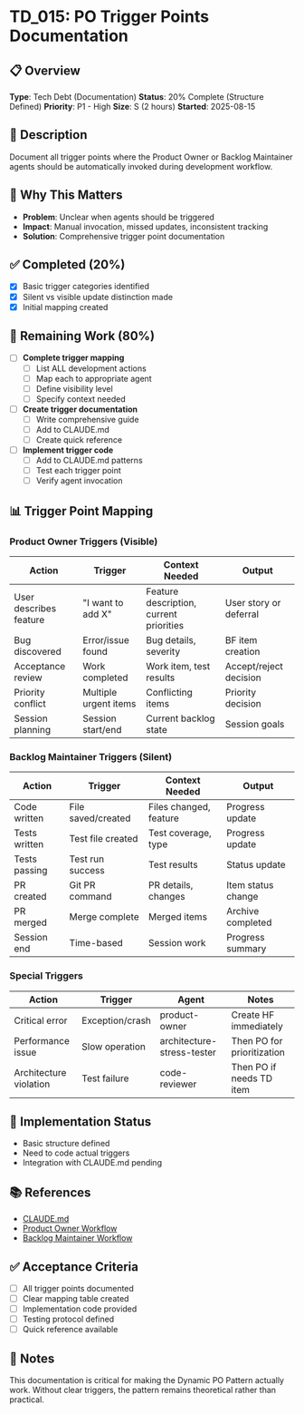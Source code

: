 # TD_015: PO Trigger Points Documentation

## 📋 Overview
**Type**: Tech Debt (Documentation)
**Status**: 20% Complete (Structure Defined)
**Priority**: P1 - High
**Size**: S (2 hours)
**Started**: 2025-08-15

## 📝 Description
Document all trigger points where the Product Owner or Backlog Maintainer agents should be automatically invoked during development workflow.

## 🎯 Why This Matters
- **Problem**: Unclear when agents should be triggered
- **Impact**: Manual invocation, missed updates, inconsistent tracking
- **Solution**: Comprehensive trigger point documentation

## ✅ Completed (20%)
- [x] Basic trigger categories identified
- [x] Silent vs visible update distinction made
- [x] Initial mapping created

## 🔄 Remaining Work (80%)
- [ ] **Complete trigger mapping**
  - [ ] List ALL development actions
  - [ ] Map each to appropriate agent
  - [ ] Define visibility level
  - [ ] Specify context needed
  
- [ ] **Create trigger documentation**
  - [ ] Write comprehensive guide
  - [ ] Add to CLAUDE.md
  - [ ] Create quick reference
  
- [ ] **Implement trigger code**
  - [ ] Add to CLAUDE.md patterns
  - [ ] Test each trigger point
  - [ ] Verify agent invocation

## 📊 Trigger Point Mapping

### Product Owner Triggers (Visible)
| Action | Trigger | Context Needed | Output |
|--------|---------|----------------|--------|
| User describes feature | "I want to add X" | Feature description, current priorities | User story or deferral |
| Bug discovered | Error/issue found | Bug details, severity | BF item creation |
| Acceptance review | Work completed | Work item, test results | Accept/reject decision |
| Priority conflict | Multiple urgent items | Conflicting items | Priority decision |
| Session planning | Session start/end | Current backlog state | Session goals |

### Backlog Maintainer Triggers (Silent)
| Action | Trigger | Context Needed | Output |
|--------|---------|----------------|--------|
| Code written | File saved/created | Files changed, feature | Progress update |
| Tests written | Test file created | Test coverage, type | Progress update |
| Tests passing | Test run success | Test results | Status update |
| PR created | Git PR command | PR details, changes | Item status change |
| PR merged | Merge complete | Merged items | Archive completed |
| Session end | Time-based | Session work | Progress summary |

### Special Triggers
| Action | Trigger | Agent | Notes |
|--------|---------|-------|-------|
| Critical error | Exception/crash | product-owner | Create HF immediately |
| Performance issue | Slow operation | architecture-stress-tester | Then PO for prioritization |
| Architecture violation | Test failure | code-reviewer | Then PO if needs TD item |

## 🚧 Implementation Status
- Basic structure defined
- Need to code actual triggers
- Integration with CLAUDE.md pending

## 📚 References
- [CLAUDE.md](../../../CLAUDE.md)
- [Product Owner Workflow](../../Workflows/product-owner-workflow.md)
- [Backlog Maintainer Workflow](../../Workflows/backlog-maintainer-workflow.md)

## ✅ Acceptance Criteria
- [ ] All trigger points documented
- [ ] Clear mapping table created
- [ ] Implementation code provided
- [ ] Testing protocol defined
- [ ] Quick reference available

## 📝 Notes
This documentation is critical for making the Dynamic PO Pattern actually work. Without clear triggers, the pattern remains theoretical rather than practical.